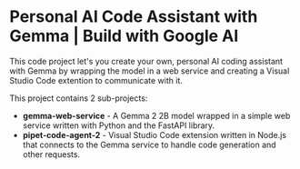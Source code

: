 # Personal AI Code Assistant with Gemma | Build with Google AI

This code project let's you create your own, personal AI coding assistant with Gemma by wrapping the model in a web service and creating a Visual Studio Code extention to communicate with it.

This project contains 2 sub-projects:

- **gemma-web-service** - A Gemma 2 2B model wrapped in a simple web service written with Python and the FastAPI library.
- **pipet-code-agent-2** - Visual Studio Code extension written in Node.js that connects to the Gemma service to handle code generation and other requests.
